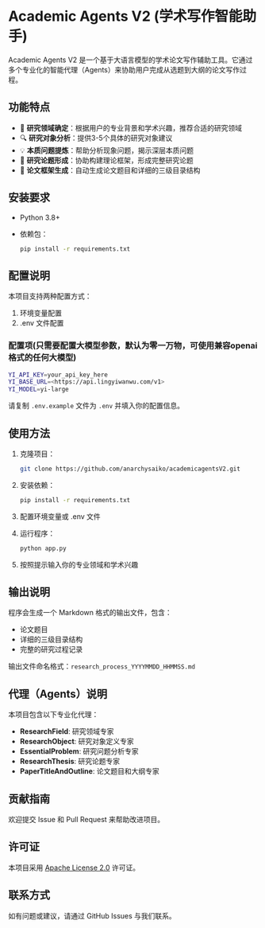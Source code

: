 # Academic Agents V2 (学术写作智能助手)

Academic Agents V2 是一个基于大语言模型的学术论文写作辅助工具。它通过多个专业化的智能代理（Agents）来协助用户完成从选题到大纲的论文写作过程。

## 功能特点

- 🎯 **研究领域确定**：根据用户的专业背景和学术兴趣，推荐合适的研究领域
- 🔍 **研究对象分析**：提供3-5个具体的研究对象建议
- 💡 **本质问题提炼**：帮助分析现象问题，揭示深层本质问题
- 📝 **研究论题形成**：协助构建理论框架，形成完整研究论题
- 📑 **论文框架生成**：自动生成论文题目和详细的三级目录结构

## 安装要求

- Python 3.8+
- 依赖包：

  ```bash
  pip install -r requirements.txt
  ```

## 配置说明

本项目支持两种配置方式：

1. 环境变量配置
2. .env 文件配置

### 配置项(只需要配置大模型参数，默认为零一万物，可使用兼容openai格式的任何大模型)

```bash
YI_API_KEY=your_api_key_here
YI_BASE_URL=<https://api.lingyiwanwu.com/v1>
YI_MODEL=yi-large
```

请复制 `.env.example` 文件为 `.env` 并填入你的配置信息。

## 使用方法

1. 克隆项目：

   ```bash
   git clone https://github.com/anarchysaiko/academicagentsV2.git
   ```

2. 安装依赖：

   ```bash
   pip install -r requirements.txt
   ```

3. 配置环境变量或 .env 文件

4. 运行程序：

   ```bash
   python app.py
   ```

5. 按照提示输入你的专业领域和学术兴趣

## 输出说明

程序会生成一个 Markdown 格式的输出文件，包含：

- 论文题目
- 详细的三级目录结构
- 完整的研究过程记录

输出文件命名格式：`research_process_YYYYMMDD_HHMMSS.md`

## 代理（Agents）说明

本项目包含以下专业化代理：

- **ResearchField**: 研究领域专家
- **ResearchObject**: 研究对象定义专家
- **EssentialProblem**: 研究问题分析专家
- **ResearchThesis**: 研究论题专家
- **PaperTitleAndOutline**: 论文题目和大纲专家

## 贡献指南

欢迎提交 Issue 和 Pull Request 来帮助改进项目。

## 许可证

本项目采用 [Apache License 2.0](LICENSE) 许可证。

## 联系方式

如有问题或建议，请通过 GitHub Issues 与我们联系。
